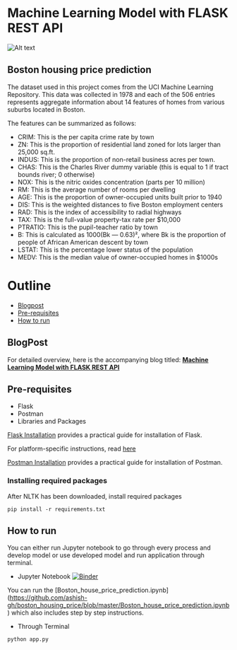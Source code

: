 # Machine Learning Model with FLASK REST API

![Alt text](https://hackernoon.com/drafts/7967432wy.png)

## Boston housing price prediction
The dataset used in this project comes from the UCI Machine Learning Repository. This data was collected in 1978 and each of the 506 entries represents aggregate information about 14 features of homes from various suburbs located in Boston.

The features can be summarized as follows:

* CRIM: This is the per capita crime rate by town
* ZN: This is the proportion of residential land zoned for lots larger than 25,000 sq.ft.
* INDUS: This is the proportion of non-retail business acres per town.
* CHAS: This is the Charles River dummy variable (this is equal to 1 if tract bounds river; 0 otherwise)
* NOX: This is the nitric oxides concentration (parts per 10 million)
* RM: This is the average number of rooms per dwelling
* AGE: This is the proportion of owner-occupied units built prior to 1940
* DIS: This is the weighted distances to five Boston employment centers
* RAD: This is the index of accessibility to radial highways
* TAX: This is the full-value property-tax rate per $10,000
* PTRATIO: This is the pupil-teacher ratio by town
* B: This is calculated as 1000(Bk — 0.63)², where Bk is the proportion of people of African American descent by town
* LSTAT: This is the percentage lower status of the population
* MEDV: This is the median value of owner-occupied homes in $1000s

# Outline
* [Blogpost](#blogpost)
* [Pre-requisites](#pre-requisites)
* [How to run](#how-to-run)



## BlogPost
For detailed overview, here is the accompanying blog titled: **[Machine Learning Model with FLASK REST API](https://hackernoon.com/machine-learning-w22g322x)**


## Pre-requisites
*  Flask
*  Postman
*  Libraries and Packages


[Flask Installation](https://flask.palletsprojects.com/en/1.1.x/installation/) provides a practical guide for installation of Flask.

For platform-specific instructions, read [here](https://pypi.org/project/Flask/)

[Postman Installation](https://www.getpostman.com/downloads/) provides a practical guide for installation of Postman.



### Installing required packages
After NLTK has been downloaded, install required packages
```
pip install -r requirements.txt
```

## How to run
You can either run Jupyter notebook to go through every process and develop model or use developed model and run application through terminal.

* Jupyter Notebook [![Binder](https://mybinder.org/badge_logo.svg)](https://hackernoon.com/machine-learning-w22g322x)

You can run the [Boston_house_price_prediction.ipynb] (https://github.com/ashish-gh/boston_housing_price/blob/master/Boston_house_price_prediction.ipynb) which also includes step by step instructions.

* Through Terminal
```
python app.py
```

